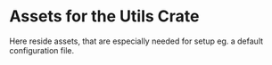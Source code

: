 # Assets for the Utils Crate

Here reside assets, that are especially needed for
setup eg. a default configuration file.
